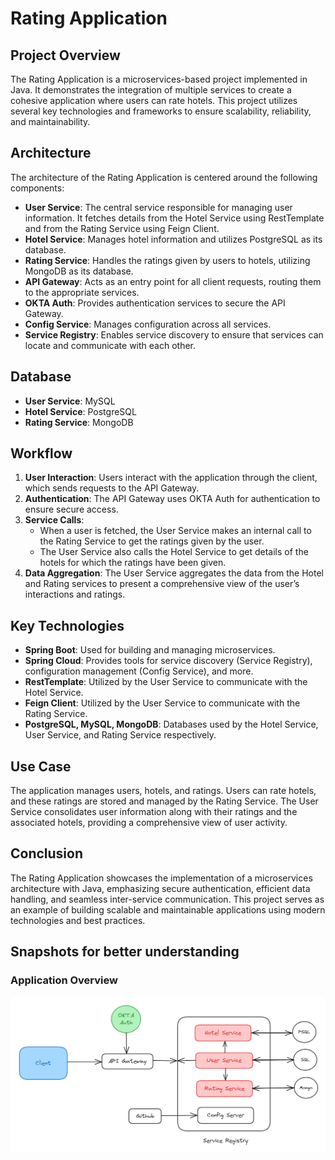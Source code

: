# Rating Application

## Project Overview

The Rating Application is a microservices-based project implemented in Java. It demonstrates the integration of multiple services to create a cohesive application where users can rate hotels. This project utilizes several key technologies and frameworks to ensure scalability, reliability, and maintainability.

## Architecture

The architecture of the Rating Application is centered around the following components:

-   **User Service**: The central service responsible for managing user information. It fetches details from the Hotel Service using RestTemplate and from the Rating Service using Feign Client.
-   **Hotel Service**: Manages hotel information and utilizes PostgreSQL as its database.
-   **Rating Service**: Handles the ratings given by users to hotels, utilizing MongoDB as its database.
-   **API Gateway**: Acts as an entry point for all client requests, routing them to the appropriate services.
-   **OKTA Auth**: Provides authentication services to secure the API Gateway.
-   **Config Service**: Manages configuration across all services.
-   **Service Registry**: Enables service discovery to ensure that services can locate and communicate with each other.

## Database

-   **User Service**: MySQL
-   **Hotel Service**: PostgreSQL
-   **Rating Service**: MongoDB

## Workflow

1. **User Interaction**: Users interact with the application through the client, which sends requests to the API Gateway.
2. **Authentication**: The API Gateway uses OKTA Auth for authentication to ensure secure access.
3. **Service Calls**:
    - When a user is fetched, the User Service makes an internal call to the Rating Service to get the ratings given by the user.
    - The User Service also calls the Hotel Service to get details of the hotels for which the ratings have been given.
4. **Data Aggregation**: The User Service aggregates the data from the Hotel and Rating services to present a comprehensive view of the user’s interactions and ratings.

## Key Technologies

-   **Spring Boot**: Used for building and managing microservices.
-   **Spring Cloud**: Provides tools for service discovery (Service Registry), configuration management (Config Service), and more.
-   **RestTemplate**: Utilized by the User Service to communicate with the Hotel Service.
-   **Feign Client**: Utilized by the User Service to communicate with the Rating Service.
-   **PostgreSQL, MySQL, MongoDB**: Databases used by the Hotel Service, User Service, and Rating Service respectively.

## Use Case

The application manages users, hotels, and ratings. Users can rate hotels, and these ratings are stored and managed by the Rating Service. The User Service consolidates user information along with their ratings and the associated hotels, providing a comprehensive view of user activity.

## Conclusion

The Rating Application showcases the implementation of a microservices architecture with Java, emphasizing secure authentication, efficient data handling, and seamless inter-service communication. This project serves as an example of building scalable and maintainable applications using modern technologies and best practices.

## Snapshots for better understanding

### Application Overview

![Application Overview](./APPLICATION_OVERVIEW.png)
